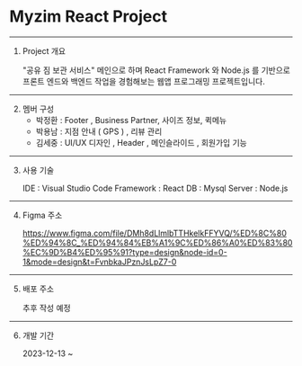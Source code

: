 # Myzim React Project 
---

1. Project 개요

   "공유 짐 보관 서비스" 메인으로 하며 React Framework 와 Node.js 를 기반으로 프론트 엔드와 백엔드 작업을 경험해보는 웹앱 프로그래밍 프로젝트입니다.
    
---

2. 멤버 구성
   * 박정환 : Footer , Business Partner, 사이즈 정보, 퀵메뉴
   * 박용남 : 지점 안내 ( GPS ) , 리뷰 관리 
   * 김세중 : UI/UX 디자인 , Header , 메인슬라이드 , 회원가입 기능
  
---

3. 사용 기술

   IDE : Visual Studio Code 
   Framework : React
   DB : Mysql
   Server : Node.js

---


4. Figma 주소

   https://www.figma.com/file/DMh8dLlmlbTTHkelkFFYVQ/%ED%8C%80%ED%94%8C_%ED%94%84%EB%A1%9C%ED%86%A0%ED%83%80%EC%9D%B4%ED%95%91?type=design&node-id=0-1&mode=design&t=FvnbkaJPznJsLpZ7-0

---

5. 배포 주소

   추후 작성 예정

---

6. 개발 기간

   2023-12-13 ~

